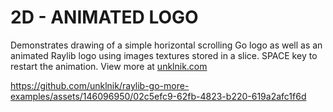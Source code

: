 
# 2D - ANIMATED LOGO

Demonstrates drawing of a simple horizontal scrolling Go logo as well as an animated Raylib logo using images textures stored in a slice. SPACE key to restart the animation. View more at [unklnik.com](https://unklnik.com/posts/2d-animated-logo/) 

https://github.com/unklnik/raylib-go-more-examples/assets/146096950/02c5efc9-62fb-4823-b220-619a2afc1f6d

